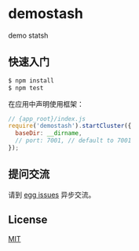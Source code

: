 # demostash

demo statsh

## 快速入门

```bash
$ npm install
$ npm test
```

在应用中声明使用框架：

```js
// {app_root}/index.js
require('demostash').startCluster({
  baseDir: __dirname,
  // port: 7001, // default to 7001
});

```

## 提问交流

请到 [egg issues](https://github.com/eggjs/egg/issues) 异步交流。

## License

[MIT](LICENSE)

